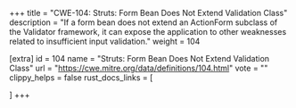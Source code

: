 +++
title = "CWE-104: Struts: Form Bean Does Not Extend Validation Class"
description	= "If a form bean does not extend an ActionForm subclass of the Validator framework, it can expose the application to other weaknesses related to insufficient input validation."
weight = 104

[extra]
id = 104
name = "Struts: Form Bean Does Not Extend Validation Class"
url = "https://cwe.mitre.org/data/definitions/104.html"
vote = ""
clippy_helps = false
rust_docs_links = [
	
]
+++

